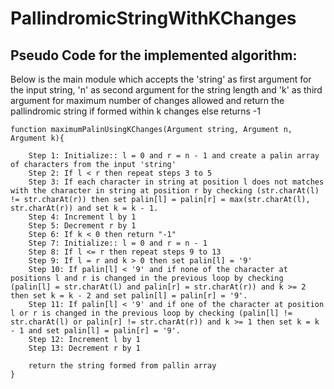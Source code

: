 # PallindromicStringWithKChanges

## Pseudo Code for the implemented algorithm:

Below is the main module which accepts the 'string' as first argument for the input string, 'n' as second argument for the string length and 'k' as third argument for maximum number of changes allowed and return the pallindromic string if formed within k changes else returns -1

```
function maximumPalinUsingKChanges(Argument string, Argument n, Argument k){ 
  
    Step 1: Initialize:: l = 0 and r = n - 1 and create a palin array of characters from the input 'string'
    Step 2: If l < r then repeat steps 3 to 5
    Step 3: If each character in string at position l does not matches with the character in string at position r by checking (str.charAt(l) != str.charAt(r)) then set palin[l] = palin[r] = max(str.charAt(l), str.charAt(r)) and set k = k - 1.
    Step 4: Increment l by 1
    Step 5: Decrement r by 1
    Step 6: If k < 0 then return "-1"
    Step 7: Initialize:: l = 0 and r = n - 1
    Step 8: If l <= r then repeat steps 9 to 13
    Step 9: If l = r and k > 0 then set palin[l] = '9'
    Step 10: If palin[l] < '9' and if none of the character at positions l and r is changed in the previous loop by checking (palin[l] = str.charAt(l) and palin[r] = str.charAt(r)) and k >= 2 then set k = k - 2 and set palin[l] = palin[r] = '9'.
    Step 11: If palin[l] < '9' and if one of the character at position l or r is changed in the previous loop by checking (palin[l] != str.charAt(l) or palin[r] != str.charAt(r)) and k >= 1 then set k = k - 1 and set palin[l] = palin[r] = '9'.
    Step 12: Increment l by 1
    Step 13: Decrement r by 1
  
    return the string formed from pallin array 
} 
```
